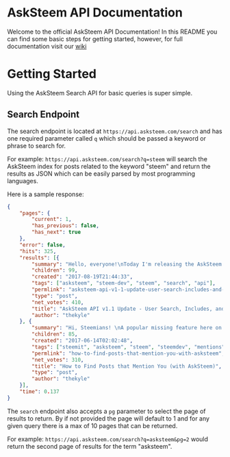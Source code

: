 # AskSteem API Documentation
Welcome to the official AskSteem API Documentation! In this README you can find some basic steps for getting started, however, for full documentation visit our [wiki](https://github.com/Hoxly/asksteem-docs/wiki)

# Getting Started
Using the AskSteem Search API for basic queries is super simple. 

## Search Endpoint
The search endpoint is located at `https://api.asksteem.com/search` and has one required parameter called `q` which should be passed a keyword or phrase to search for.

For example:
`https://api.asksteem.com/search?q=steem` will search the AskSteem index for posts related to the keyword "steem" and return the results as JSON which can be easily parsed by most programming languages. 

Here is a sample response:
```json
{
	"pages": {
		"current": 1,
		"has_previous": false,
		"has_next": true
	},
	"error": false,
	"hits": 325,
	"results": [{
		"summary": "Hello, everyone!\nToday I'm releasing the AskSteem API v1.1 which brings tons of new features for developers to play with in their apps. \nWhat is AskSteem\nAskSteem is a powerful and fast search engine that indexes the steem blockchain. You can find out what AskSteem is capable of here\nWhat is the AskSteem API\nThe AskSteem API is a RESTful HTTP API that allows developers to integrate search functionality into their applications easily. To learn more about the AskSteem API v1.0 read this post.\nWhat",
		"children": 99,
		"created": "2017-08-19T21:44:33",
		"tags": ["asksteem", "steem-dev", "steem", "search", "api"],
		"permlink": "asksteem-api-v1-1-update-user-search-includes-and-sorting",
		"type": "post",
		"net_votes": 410,
		"title": "AskSteem API v1.1 Update - User Search, Includes, and Sorting",
		"author": "thekyle"
	}, {
		"summary": "Hi, Steemians! \nA popular missing feature here on steemit is the ability to quickly and easily find posts that mention you using the @username syntax. This functionality comes baked right into AskSteem, a steem search engine. I wanted to write a quick blog post showing you how easy it is the utilize this powerful capability to interact with those who are talking about you in their posts.\n\n\n1. Go to AskSteem.com\n\nTo use this service you will need to visit AskSteem\n2. Type Your Username in Quotes\n",
		"children": 85,
		"created": "2017-06-14T02:02:48",
		"tags": ["steemit", "asksteem", "steem", "steemdev", "mentions"],
		"permlink": "how-to-find-posts-that-mention-you-with-asksteem",
		"net_votes": 310,
		"title": "How to Find Posts that Mention You (with AskSteem)",
		"type": "post",
		"author": "thekyle"
	}],
	"time": 0.137
}
```

The `search` endpoint also accepts a `pg` parameter to select the page of results to return. By if not provided the page will default to 1 and for any given query there is a max of 10 pages that can be returned. 

For example:
`https://api.asksteem.com/search?q=asksteem&pg=2` would return the second page of results for the term "asksteem".
